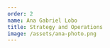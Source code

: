 ```yaml
---
order: 2
name: Ana Gabriel Lobo
title: Strategy and Operations
image: /assets/ana-photo.png
---
```

